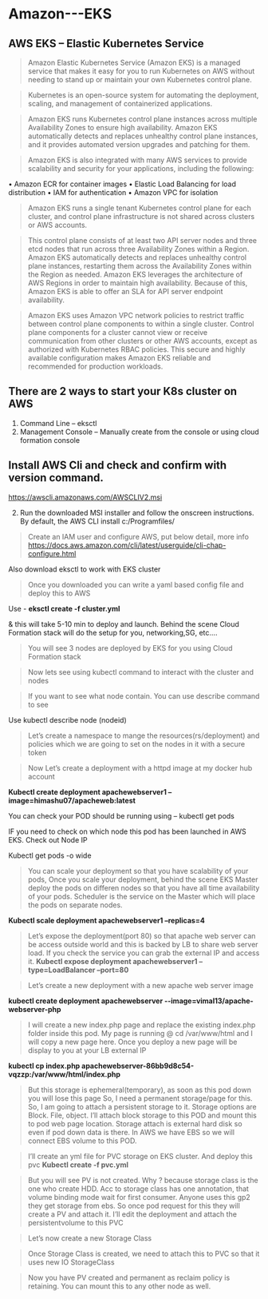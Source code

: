 # Amazon---EKS

## AWS EKS – Elastic Kubernetes Service ##

> Amazon Elastic Kubernetes Service (Amazon EKS) is a managed service that makes it easy for you to
run Kubernetes on AWS without needing to stand up or maintain your own Kubernetes control plane.

> Kubernetes is an open-source system for automating the deployment, scaling, and management of
containerized applications.

> Amazon EKS runs Kubernetes control plane instances across multiple Availability Zones to ensure high
availability. Amazon EKS automatically detects and replaces unhealthy control plane instances, and it
provides automated version upgrades and patching for them.

> Amazon EKS is also integrated with many AWS services to provide scalability and security for your
 applications, including the following:
 
•  Amazon ECR for container images
•  Elastic Load Balancing for load distribution
•  IAM for authentication
•  Amazon VPC for isolation

> Amazon EKS runs a single tenant Kubernetes control plane for each cluster, and control plane
infrastructure is not shared across clusters or AWS accounts.

> This control plane consists of at least two API server nodes and three etcd nodes that run across three
Availability Zones within a Region. Amazon EKS automatically detects and replaces unhealthy control
plane instances, restarting them across the Availability Zones within the Region as needed. Amazon EKS
leverages the architecture of AWS Regions in order to maintain high availability. Because of this, Amazon EKS is able to offer an SLA for API server endpoint availability.

> Amazon EKS uses Amazon VPC network policies to restrict traffic between control plane components to
within a single cluster. Control plane components for a cluster cannot view or receive communication
from other clusters or other AWS accounts, except as authorized with Kubernetes RBAC policies.
This secure and highly available configuration makes Amazon EKS reliable and recommended for
production workloads.

 
## There are 2 ways to start your K8s cluster on AWS
1.	Command Line – eksctl
2.	Management Console – Manually create from the console or using cloud formation console


## Install AWS Cli and check and confirm with version command.
https://awscli.amazonaws.com/AWSCLIV2.msi

2.  Run the downloaded MSI installer and follow the onscreen instructions. By default, the AWS CLI install c:/Programfiles/

 


> Create an IAM user and configure AWS, put below detail, more info https://docs.aws.amazon.com/cli/latest/userguide/cli-chap-configure.html

 


  Also download eksctl to work with EKS cluster

> Once you downloaded you can write a yaml based config file and deploy this to AWS

 

Use -           **eksctl create -f cluster.yml**

& this will take 5-10 min to deploy and launch. Behind the scene Cloud Formation stack will do the setup for you, networking,SG, etc….

 

> You will see 3 nodes are deployed by EKS for you using Cloud Formation stack

 

> Now lets see using kubectl command to interact with the cluster and nodes

 

> If you want to see what node contain. You can use describe command to see

Use kubectl describe node (nodeid)



 
> Let’s create a namespace to mange the resources(rs/deployment) and policies which we are going to set on the nodes in it with a secure token

 


> Now Let’s create a deployment with a httpd image at my docker hub account


**Kubectl create deployment apachewebserver1 –image=himashu07/apacheweb:latest**

 

You can check your POD should be running using – kubectl get pods

 

IF you need to check on which node this pod has been launched in AWS EKS. Check out Node IP

Kubectl get pods -o wide

 

> You can scale your deployment so that you have scalability of your pods, Once you scale your deployment, behind the scene EKS Master deploy the pods on differen nodes so that you have all time availability of your pods. Scheduler is the service on the Master which will place the pods on separate nodes.

**Kubectl scale deployment apachewebserver1 –replicas=4**

 

> Let’s expose the deployment(port 80) so that apache web server can be access outside world and this is backed by LB to share web server load. If you check the service you can   grab the external IP and access it.
**Kubectl expose deployment apachewebserver1 –type=LoadBalancer –port=80**

 

> Let’s create a new deployment with a new apache web server image

**kubectl create deployment apachewebserver --image=vimal13/apache-webserver-php**

 

> I will create a new index.php page and replace the existing index.php folder inside this pod. My page is running @ cd /var/www/html and I will copy a new page here. Once you deploy a new page will be display to you at your LB external IP

**kubectl cp index.php apachewebserver-86bb9d8c54-vqzzp:/var/www/html/index.php**

 

> But this storage is ephemeral(temporary), as soon as this pod down you will lose this page
> So, I need a permanent storage/page for this. So, I am going to attach a persistent storage to it.
> Storage options are Block. File, object. I’ll attach block storage to this POD and mount this to pod web page location. Storage attach is external hard disk so even if pod       down data is there. In AWS we have EBS so we will connect EBS volume to this POD.

> I’ll create an yml file for PVC storage on EKS cluster. And deploy this pvc
**Kubectl create -f pvc.yml**
 

 

> But you will see PV is not created. Why ? because storage class is the one who create HDD. Acc to storage class has one annotation, that volume binding mode wait for first consumer. Anyone uses this gp2 they get storage from ebs. So once pod request for this they will create a PV and attach it. I’ll edit the deployment and attach the persistentvolume to this PVC


 

> Let’s now create a new Storage Class 

 



> Once Storage Class is created, we need to attach this to PVC so that it uses new IO StorageClass
 

> Now you have PV created and permanent as reclaim policy is retaining. 
  You can mount this to any other node as well.

